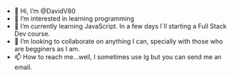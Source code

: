 - 👋 Hi, I’m @DavidV80
- 👀 I’m interested in learning programming
- 🌱 I’m currently learning JavaScript. In a few days I´ll starting a Full Stack Dev course.
- 💞️ I’m looking to collaborate on anything I can, specially with those who are begginers as I am.
- 📫 How to reach me...well, I sometimes use Ig but you can send me an email.

<!---
DavidV80/DavidV80 is a ✨ special ✨ repository because its `README.md` (this file) appears on your GitHub profile.
You can click the Preview link to take a look at your changes.
--->

